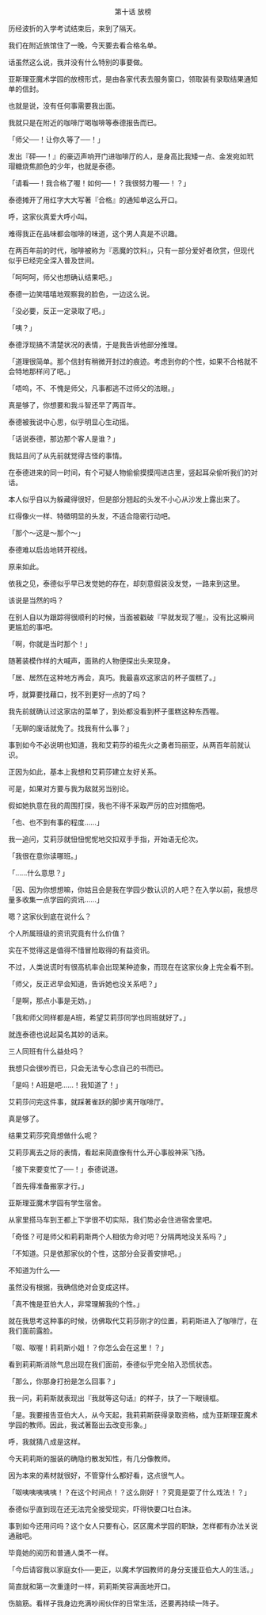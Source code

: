 <p align="center">第十话 放榜</p>

历经波折的入学考试结束后，来到了隔天。

我们在附近旅馆住了一晚，今天要去看合格名单。

话虽然这么说，我并没有什么特别的事要做。

亚斯理亚魔术学园的放榜形式，是由各家代表去服务窗口，领取装有录取结果通知单的信封。

也就是说，没有任何事需要我出面。

我就只是在附近的咖啡厅喝咖啡等泰德报告而已。

「师父──！让你久等了──！」

发出『砰──！』的豪迈声响开门进咖啡厅的人，是身高比我矮一点、金发宛如玳瑁糖烧焦颜色的少年，也就是泰德。

「请看──！我合格了喔！如何──！？我很努力喔──！？」

泰德摊开了用红字大大写著『合格』的通知单这么开口。

呼，这家伙真爱大呼小叫。

难得我正在品味都会咖啡的味道，这个男人真是不识趣。

在两百年前的时代，咖啡被称为『恶魔的饮料』，只有一部分爱好者欣赏，但现代似乎已经完全深入普及世间。

「呵呵呵，师父也想确认结果吧。」

泰德一边笑嘻嘻地观察我的脸色，一边这么说。

「没必要，反正一定录取了吧。」

「咦？」

泰德浮现搞不清楚状况的表情，于是我告诉他部分推理。

「道理很简单。那个信封有稍微开封过的痕迹。考虑到你的个性，如果不合格就不会特地那样问了吧。」

「唔呜，不、不愧是师父，凡事都逃不过师父的法眼。」

真是够了，你想要和我斗智还早了两百年。

泰德被我说中心思，似乎明显心生动摇。

「话说泰德，那边那个客人是谁？」

我姑且问了从先前就觉得古怪的事情。

在泰德进来的同一时间，有个可疑人物偷偷摸摸闯进店里，竖起耳朵偷听我们的对话。

本人似乎自以为躲藏得很好，但是部分翘起的头发不小心从沙发上露出来了。

红得像火一样、特徵明显的头发，不适合隐密行动吧。

「那个～这是～那个～」

泰德难以启齿地转开视线。

原来如此。

依我之见，泰德似乎早已发觉她的存在，却刻意假装没发觉，一路来到这里。

该说是当然的吗？

在别人自以为跟踪得很顺利的时候，当面被戳破『早就发现了喔』，没有比这瞬间更尴尬的事吧。

「啊，你就是当时那个！」

随著装模作样的大喊声，面熟的人物便探出头来现身。

「居、居然在这种地方再会，真巧。我最喜欢这家店的杯子蛋糕了。」

呼，就算要找藉口，找不到更好一点的了吗？

我先前就确认过这家店的菜单了，到处都没看到杯子蛋糕这种东西喔。

「无聊的废话就免了。找我有什么事？」

事到如今不必说明也知道，我和艾莉莎的祖先火之勇者玛丽亚，从两百年前就认识。

正因为如此，基本上我想和艾莉莎建立友好关系。

可是，如果对方要与我为敌就另当别论。

假如她执意在我的周围打探，我也不得不采取严厉的应对措施吧。

「也、也不到有事的程度……」

我一追问，艾莉莎就忸忸怩怩地交扣双手手指，开始语无伦次。

「我很在意你读哪班。」

「……什么意思？」

「因、因为你想想嘛，你姑且会是我在学园少数认识的人吧？在入学以前，我想尽量多收集一点学园的资讯……」

嗯？这家伙到底在说什么？

个人所属班级的资讯究竟有什么价值？

实在不觉得这是值得不惜冒险取得的有益资讯。

不过，人类说谎时有很高机率会出现某种迹象，而现在在这家伙身上完全看不到。

「师父，反正迟早会知道，告诉她也没关系吧？」

「是啊，那点小事是无妨。」

「我和师父同样都是A班，希望艾莉莎同学也同班就好了。」

就连泰德也说起莫名其妙的话来。

三人同班有什么益处吗？

我想只会很吵而已，只会无法专心念自己的书而已。

「是吗！A班是吧……！我知道了！」

艾莉莎问完这件事，就踩著雀跃的脚步离开咖啡厅。

真是够了。

结果艾莉莎究竟想做什么呢？

艾莉莎离去之际的表情，看起来简直像有什么开心事般神采飞扬。

「接下来要变忙了──！」泰德说道。

「首先得准备搬家才行。」

亚斯理亚魔术学园有学生宿舍。

从家里搭马车到王都上下学很不切实际，我们势必会住进宿舍里吧。

「奇怪？可是师父和莉莉斯两个人相依为命对吧？分隔两地没关系吗？」

「不知道。只是依那家伙的个性，这部分会妥善安排吧。」

不知道为什么──

虽然没有根据，我确信绝对会变成这样。

「真不愧是亚伯大人，非常理解我的个性。」

就在我思考这种事的时候，彷佛取代艾莉莎刚才的位置，莉莉斯进入了咖啡厅，在我们面前露脸。

「呶、呶喔！莉莉斯小姐！？你怎么会在这里！？」

看到莉莉斯消除气息出现在我们面前，泰德似乎完全陷入恐慌状态。

「那么，你那身打扮是怎么回事？」

我一问，莉莉斯就表现出『我就等这句话』的样子，扶了一下眼镜框。

「是。我要报告亚伯大人，从今天起，我莉莉斯获得录取资格，成为亚斯理亚魔术学园的教师。因此，我试著豁出去改变形象。」

呼，我就猜八成是这样。

今天莉莉斯的服装的确隐约散发知性，有几分像教师。

因为本来的素材就很好，不管穿什么都好看，这点很气人。

「呶咦咦咦咦咦！？在这个时间点！？这么刚好！？究竟是耍了什么戏法！？」

泰德似乎直到现在还无法完全接受现实，吓得快要口吐白沫。

事到如今还用问吗？这个女人只要有心，区区魔术学园的职缺，怎样都有办法关说通融吧。

毕竟她的阅历和普通人类不一样。

「今后请容我以家庭女仆──更正，以魔术学园教师的身分支援亚伯大人的生活。」

简直就和第一次重逢时一样，莉莉斯笑容满面地开口。

伤脑筋。看样子我身边充满吵闹伙伴的日常生活，还要再持续一阵子。

